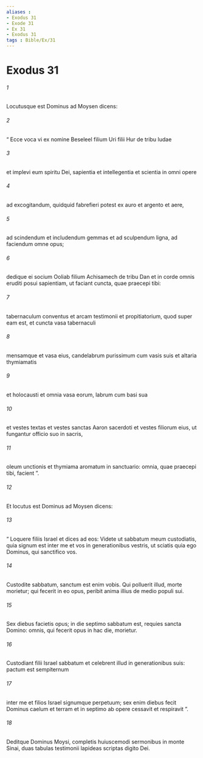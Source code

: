 ```yaml
---
aliases : 
- Exodus 31
- Exode 31
- Ex 31
- Exodus 31
tags : Bible/Ex/31
---
```


# Exodus 31

###### 1
Locutusque est Dominus ad Moysen dicens: 
###### 2
“ Ecce voca vi ex nomine Beseleel filium Uri filii Hur de tribu Iudae 
###### 3
et implevi eum spiritu Dei, sapientia et intellegentia et scientia in omni opere 
###### 4
ad excogitandum, quidquid fabrefieri potest ex auro et argento et aere, 
###### 5
ad scindendum et includendum gemmas et ad sculpendum ligna, ad faciendum omne opus; 
###### 6
dedique ei socium Ooliab filium Achisamech de tribu Dan et in corde omnis eruditi posui sapientiam, ut faciant cuncta, quae praecepi tibi: 
###### 7
tabernaculum conventus et arcam testimonii et propitiatorium, quod super eam est, et cuncta vasa tabernaculi 
###### 8
mensamque et vasa eius, candelabrum purissimum cum vasis suis et altaria thymiamatis 
###### 9
et holocausti et omnia vasa eorum, labrum cum basi sua 
###### 10
et vestes textas et vestes sanctas Aaron sacerdoti et vestes filiorum eius, ut fungantur officio suo in sacris, 
###### 11
oleum unctionis et thymiama aromatum in sanctuario: omnia, quae praecepi tibi, facient ”.
###### 12
Et locutus est Dominus ad Moysen dicens: 
###### 13
“ Loquere filiis Israel et dices ad eos: Videte ut sabbatum meum custodiatis, quia signum est inter me et vos in generationibus vestris, ut sciatis quia ego Dominus, qui sanctifico vos. 
###### 14
Custodite sabbatum, sanctum est enim vobis. Qui polluerit illud, morte morietur; qui fecerit in eo opus, peribit anima illius de medio populi sui. 
###### 15
Sex diebus facietis opus; in die septimo sabbatum est, requies sancta Domino: omnis, qui fecerit opus in hac die, morietur. 
###### 16
Custodiant filii Israel sabbatum et celebrent illud in generationibus suis: pactum est sempiternum 
###### 17
inter me et filios Israel signumque perpetuum; sex enim diebus fecit Dominus caelum et terram et in septimo ab opere cessavit et respiravit ”.
###### 18
Deditque Dominus Moysi, completis huiuscemodi sermonibus in monte Sinai, duas tabulas testimonii lapideas scriptas digito Dei.
